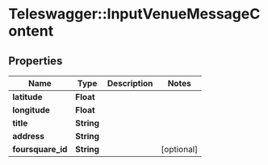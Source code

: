 # Teleswagger::InputVenueMessageContent

## Properties
Name | Type | Description | Notes
------------ | ------------- | ------------- | -------------
**latitude** | **Float** |  | 
**longitude** | **Float** |  | 
**title** | **String** |  | 
**address** | **String** |  | 
**foursquare_id** | **String** |  | [optional] 


